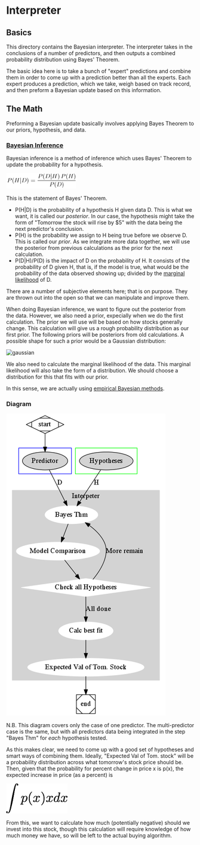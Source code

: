 # Interpreter

## Basics

This directory contains the Bayesian interpreter. The interpreter takes in the conclusions of a number of predictors, and then outputs a combined probability distribution using Bayes' Theorem.

The basic idea here is to take a bunch of "expert" predictions and combine them in order to come up with a prediction better than all the experts. Each expert produces a prediction, which we take, weigh based on track record, and then preform a Bayesian update based on this information.

## The Math

Preforming a Bayesian update basically involves applying Bayes Theorem to our priors, hypothesis, and data.

### [Bayesian Inference](http://en.wikipedia.org/wiki/Bayesian_inference)

Bayesian inference is a method of inference which uses Bayes' Theorem to update the probability for a hypothesis.

![bayes theorem](bayes.png)

This is the statement of Bayes' Theorem. 
* P(H|D) is the probability of a hypothesis H given data D. This is what we want, it is called our *posterior*. In our case, the hypothesis might take the form of "Tomorrow the stock will rise by $5" with the data being the next predictor's conclusion.
* P(H) is the probability we assign to H being true before we observe D. This is called our *prior*. As we integrate more data together, we will use the posterior from previous calculations as the prior for the next calculation.
* P(D|H)/P(D) is the impact of D on the probability of H. It consists of the probability of D given H, that is, if the model is true, what would be the probability of the data observed showing up; divided by the [marginal likelihood](http://en.wikipedia.org/wiki/Marginal_likelihood) of D.

There are a number of subjective elements here; that is on purpose. They are thrown out into the open so that we can manipulate and improve them.

When doing Bayesian inference, we want to figure out the posterior from the data. However, we also need a prior, expecially when we do the first calculation. The prior we will use will be based on how stocks generally change. This calculation will give us a rough probability distribution as our first prior. The following priors will be posteriors from old calculations. A possible shape for such a prior would be a Gaussian distribution:

![gaussian](http://www4f.wolframalpha.com/Calculate/MSP/MSP231421b81e97gh3i021h00002i967i7b86614edc?MSPStoreType=image/gif&s=23&w=311.&h=123.&cdf=RangeControl)

We also need to calculate the marginal likelihood of the data. This marginal likelihood will also take the form of a distribution. We should choose a distribution for this that fits with our prior.

In this sense, we are actually using [empirical Bayesian methods](http://en.wikipedia.org/wiki/Empirical_Bayes_method).

### Diagram

![diagram](diagram.png)

N.B. This diagram covers only the case of one predictor. The multi-predictor case is the same, but with all predictors data being integrated in the step "Bayes Thm" for *each* hypothesis tested.

As this makes clear, we need to come up with a good set of hypotheses and smart ways of combining them. Ideally, "Expected Val of Tom. stock" will be a probability distribution across what tomorrow's stock price should be. Then, given that the probability for percent change in price x is p(x), the expected increase in price (as a percent) is

![expected value integral](expected.png)

From this, we want to calculate how much (potentially negative) should we invest into this stock, though this calculation will require knowledge of how much money we have, so will be left to the actual buying algorithm.
